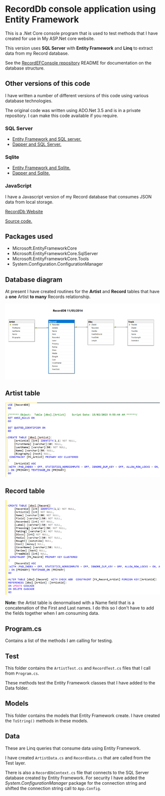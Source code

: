 # RecordDb console application using Entity Framework

This is a .Net Core console program that is used to test methods that I have created for use in My ASP.Net core website.

This version uses **SQL Server** with **Entity Framework** and **Linq** to extract data from my Record database.

See the [RecordEFConsole repository](https://github.com/alanrob17/RecordEFConsole) README for documentation on the database structure.

## Other versions of this code

I have written a number of different versions of this code using various database technologies.

The original code was written using ADO.Net 3.5 and is in a private repository. I can make this code available if you require.

### SQL Server

* [Entity Framework and SQL server.](https://github.com/alanrob17/RecordEFConsole)
* [Dapper and SQL Server.](https://github.com/alanrob17/RecordDbSqlDapperApp)

### Sqlite

* [Entity Framework and Sqlite.](https://github.com/alanrob17/RecordDBEFSQLite)
* [Dapper and Sqlite.](https://github.com/alanrob17/RecordDbSQLiteDapper)

### JavaScript

I have a Javascript version of my Record database that consumes JSON data from local storage.

[RecordDb Website](https://recordlist.netlify.app/)

[Source code.](https://github.com/alanrob17/recorddb-app)

## Packages used

* Microsoft.EntityFrameworkCore
* Microsoft.EntityFrameworkCore.SqlServer
* Microsoft.EntityFrameworkCore.Tools
* System.Configuration.ConfigurationManager

## Database diagram

At present I have created routines for the **Artist** and **Record** tables that have a **one** Artist **to many** Records relationship.

![Database diagram](diagram.jpg "Database diagram")

## Artist table

![Artist table](artist.jpg "Artist table")

## Record table

![Record table](record.jpg "Record table")

**Note:** the Artist table is denormalised with a Name field that is a concatenation of the First and Last names. I do this so I don't have to add the fields together when I am consuming data.

## Program.cs

Contains a list of the methods I am calling for testing.

## Test

This folder contains the ``ArtistTest.cs`` and ``RecordTest.cs`` files that I call from ``Program.cs``.

These methods test the Entity Framework classes that I have added to the Data folder.

## Models

This folder contains the models that Entity Framework create. I have created the ``ToString()`` methods in these models.

## Data

These are Linq queries that consume data using Entity Framework.

I have created ``ArtistData.cs`` and ``RecordData.cs`` that are called from the Test layer.

There is also a ``RecordDbContext.cs`` file that connects to the SQL Server database created by Entity Framework. For security I have added the *System.ConfigurationManager* package for the connection string and shifted the connection string call to ``App.Config``.
